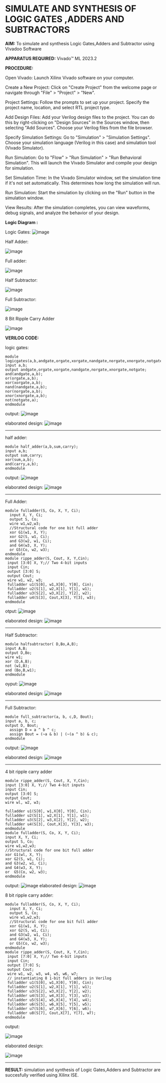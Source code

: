 # SIMULATE AND SYNTHESIS OF LOGIC GATES ,ADDERS AND SUBTRACTORS

**AIM:** To simulate and synthesis Logic Gates,Adders and Subtractor using Vivadoo Software

**APPARATUS REQUIRED:** Vivado™ ML 2023.2

**PROCEDURE:**

Open Vivado: Launch Xilinx Vivado software on your computer.

Create a New Project: Click on "Create Project" from the welcome page or navigate through "File" > "Project" > "New".

Project Settings: Follow the prompts to set up your project. Specify the project name, location, and select RTL project type.

Add Design Files: Add your Verilog design files to the project. You can do this by right-clicking on "Design Sources" in the Sources window, then selecting "Add Sources". Choose your Verilog files from the file browser.

Specify Simulation Settings: Go to "Simulation" > "Simulation Settings". Choose your simulation language (Verilog in this case) and simulation tool (Vivado Simulator).

Run Simulation: Go to "Flow" > "Run Simulation" > "Run Behavioral Simulation". This will launch the Vivado Simulator and compile your design for simulation.

Set Simulation Time: In the Vivado Simulator window, set the simulation time if it's not set automatically. This determines how long the simulation will run.

Run Simulation: Start the simulation by clicking on the "Run" button in the simulation window.

View Results: After the simulation completes, you can view waveforms, debug signals, and analyze the behavior of your design.

**Logic Diagram :**

Logic Gates:
![image](https://github.com/navaneethans/VLSI-LAB-EXPERIMENTS/assets/6987778/ee17970c-3ac9-4603-881b-88e2825f41a4)



Half Adder:

![image](https://github.com/navaneethans/VLSI-LAB-EXPERIMENTS/assets/6987778/0e1ecb96-0c25-4556-832b-aeeedfdfe7b9)


Full adder:

![image](https://github.com/navaneethans/VLSI-LAB-EXPERIMENTS/assets/6987778/9bb3964c-438f-469d-a3de-c1cca6f323fb)


Half Subtractor:

![image](https://github.com/navaneethans/VLSI-LAB-EXPERIMENTS/assets/6987778/731470b7-eb4e-49f8-8bb7-2994052a7184)



Full Subtractor:

![image](https://github.com/navaneethans/VLSI-LAB-EXPERIMENTS/assets/6987778/d66f874b-c1f2-44b3-a035-7149b56430c1)



8 Bit Ripple Carry Adder

![image](https://github.com/navaneethans/VLSI-LAB-EXPERIMENTS/assets/6987778/7385a408-40a5-4203-8050-b72818622d79)



**VERILOG CODE:**

logic gates:
~~~
module logicgates(a,b,andgate,orgate,xorgate,nandgate,norgate,xnorgate,notgate);
input a,b;
output andgate,orgate,xorgate,nandgate,norgate,xnorgate,notgate;
and(andgate,a,b);
or(orgate,a,b);
xor(xorgate,a,b);
nand(nandgate,a,b);  
nor(norgate,a,b);
xnor(xnorgate,a,b);
not(notgate,a);
endmodule
~~~
output:
![image](https://github.com/Gokuls2003/VLSI-LAB-EXP-1/assets/159005418/f2c10c00-7a6d-4949-b5a5-06ca9c943d48)


elaborated design:
![image](https://github.com/Gokuls2003/VLSI-LAB-EXP-1/assets/159005418/f7a7aa64-7ca7-49c4-a753-b157d06b7b67)



--------------------------------------------------------------------------------------------------------------------------------------------------------------------

half adder:
~~~
module half_adder(a,b,sum,carry);
input a,b;
output sum,carry; 
xor(sum,a,b);
and(carry,a,b);
endmodule
~~~
output:
![image](https://github.com/Gokuls2003/VLSI-LAB-EXP-1/assets/159005418/b57a880f-2872-4347-9ac1-6d81fbb4abe1)


elaborated design:
![image](https://github.com/Gokuls2003/VLSI-LAB-EXP-1/assets/159005418/215abfba-2df5-4e18-8634-e77f97c78094)

-------------------------------------------------------------------------------------------------------------------------------------------------------------------

Full Adder:
~~~
module fulladder(S, Co, X, Y, Ci);
  input X, Y, Ci;
  output S, Co;
  wire w1,w2,w3;
  //Structural code for one bit full adder
  xor G1(w1, X, Y);
  xor G2(S, w1, Ci);
  and G3(w2, w1, Ci);
  and G4(w3, X, Y);
  or G5(Co, w2, w3);
endmodule
module rippe_adder(S, Cout, X, Y,Cin);
 input [3:0] X, Y;// Two 4-bit inputs
 input Cin;
 output [3:0] S;
 output Cout;
 wire w1, w2, w3;
 fulladder u1(S[0], w1,X[0], Y[0], Cin);
 fulladder u2(S[1], w2,X[1], Y[1], w1);
 fulladder u3(S[2], w3,X[2], Y[2], w2);
 fulladder u4(S[3], Cout,X[3], Y[3], w3);
endmodule
~~~
otput:
![image](https://github.com/Gokuls2003/VLSI-LAB-EXP-1/assets/159005418/d703c401-bd5c-4a03-9325-819aa6020d4f)

elaborated design:
![image](https://github.com/Gokuls2003/VLSI-LAB-EXP-1/assets/159005418/aedda4d1-1f4b-42f4-9808-f8844fd2fcae)

-------------------------------------------------------------------------------------------------------------------------------------------------------------------

Half Subtractor:
~~~
module halfsubtractor( D,Bo,A,B);
input A,B;
output D,Bo;
wire w1;
xor (D,A,B);
not (w1,B);
and (Bo,B,w1);
endmodule
~~~
oyput:
![image](https://github.com/Gokuls2003/VLSI-LAB-EXP-1/assets/159005418/7031b6e2-f8ef-4ba2-87bc-654563f7a2ec)

elaborated design:
![image](https://github.com/Gokuls2003/VLSI-LAB-EXP-1/assets/159005418/bf4722b5-70c3-4687-8b8c-93c345fa1e04)

-----------------------------------------------------------------------------------------------------------------------------------------------------------------

Full Subtractor:
~~~
module full_subtractor(a, b, c,D, Bout);
input a, b, c;
output D, Bout;
  assign D = a ^ b ^ c;
  assign Bout = (~a & b) | (~(a ^ b) & c);
endmodule  
~~~
output:
![image](https://github.com/Gokuls2003/VLSI-LAB-EXP-1/assets/159005418/5a934534-9fe1-4c10-83f7-e8a56f5d24a0)

elaborated design:
![image](https://github.com/Gokuls2003/VLSI-LAB-EXP-1/assets/159005418/64a5317d-2d50-4259-a631-0bdb7030037d)

-----------------------------------------------------------------------------------------------------------------------------------------------------------------

4 bit ripple carry adder
```
module rippe_adder(S, Cout, X, Y,Cin);
input [3:0] X, Y;// Two 4-bit inputs
input Cin;
output [3:0] S;
output Cout;
wire wl, w2, w3;

fulladder u1(S[0], w1,X[0], Y[0], Cin);
fulladder u2(S[1], w2,X[1], Y[1], w1);
fulladder u3(S[2], w3,X[2], Y[2], w2);
fulladder u4(S[3], Cout,X[3], Y[3], w3);
endmodule
module fulladder(S, Co, X, Y, Ci);
input X, Y, Ci;
output S, Co;
wire w1,w2,w3;
//Structural code for one bit full adder 
xor G1(wl, X, Y);
xor G2(S, w1, Ci);
and G3(w2, w1, Ci);
and G4(w3, X, Y);
or  G5(Co, w2, w3);
endmodule
```
output:
![image](https://github.com/Gokuls2003/VLSI-LAB-EXP-1/assets/159005418/73c5e673-5e01-4356-bf1e-9eb15ee116e9)
elaborated design:
![image](https://github.com/Gokuls2003/VLSI-LAB-EXP-1/assets/159005418/8f576134-1f61-47bd-9896-cc096d0b7049)


8 bit ripple carry adder:
~~~
module fulladder(S, Co, X, Y, Ci);
  input X, Y, Ci;
  output S, Co;
  wire w1,w2,w3;
  //Structural code for one bit full adder
  xor G1(w1, X, Y);
  xor G2(S, w1, Ci);
  and G3(w2, w1, Ci);
  and G4(w3, X, Y);
  or G5(Co, w2, w3);
endmodule
module rippe_adder(S, Cout, X, Y,Cin);
 input [7:0] X, Y;// Two 4-bit inputs
 input Cin;
 output [7:0] S;
 output Cout;
 wire w1, w2, w3, w4, w5, w6, w7;
 // instantiating 8 1-bit full adders in Verilog
 fulladder u1(S[0], w1,X[0], Y[0], Cin);
 fulladder u2(S[1], w2,X[1], Y[1], w1);
 fulladder u3(S[2], w3,X[2], Y[2], w2);
 fulladder u4(S[3], w4,X[3], Y[3], w3);
 fulladder u5(S[4], w5,X[4], Y[4], w4);
 fulladder u6(S[5], w6,X[5], Y[5], w5);
 fulladder u7(S[6], w7,X[6], Y[6], w6);
 fulladder u8(S[7], Cout,X[7], Y[7], w7);
endmodule
~~~
output:

![image](https://github.com/Gokuls2003/VLSI-LAB-EXP-1/assets/159005418/294df087-07fa-4c49-b2d9-51b322dcbd78)

elaborated design:

![image](https://github.com/Gokuls2003/VLSI-LAB-EXP-1/assets/159005418/ceb72ca2-fb92-4e31-b9cb-ad732a9a743a)

-----------------------------------------------------------------------------------------------------------------------------------------------------------------



**RESULT:**
 simulation and synthesis of Logic Gates,Adders and Subtractor are succesfully verified using Xilinx ISE.

